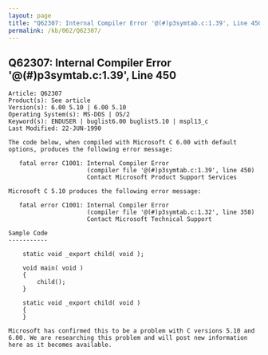 ```yaml
---
layout: page
title: "Q62307: Internal Compiler Error '@(#)p3symtab.c:1.39', Line 450"
permalink: /kb/062/Q62307/
---
```


## Q62307: Internal Compiler Error '@(#)p3symtab.c:1.39', Line 450

	Article: Q62307
	Product(s): See article
	Version(s): 6.00 5.10 | 6.00 5.10
	Operating System(s): MS-DOS | OS/2
	Keyword(s): ENDUSER | buglist6.00 buglist5.10 | mspl13_c
	Last Modified: 22-JUN-1990
	
	The code below, when compiled with Microsoft C 6.00 with default
	options, produces the following error message:
	
	   fatal error C1001: Internal Compiler Error
	                      (compiler file '@(#)p3symtab.c:1.39', line 450)
	                      Contact Microsoft Product Support Services
	
	Microsoft C 5.10 produces the following error message:
	
	   fatal error C1001: Internal Compiler Error
	                      (compiler file '@(#)p3symtab.c:1.32', line 358)
	                      Contact Microsoft Technical Support
	
	Sample Code
	-----------
	
	    static void _export child( void );
	
	    void main( void )
	    {
	        child();
	    }
	
	    static void _export child( void )
	    {
	    }
	
	Microsoft has confirmed this to be a problem with C versions 5.10 and
	6.00. We are researching this problem and will post new information
	here as it becomes available.
